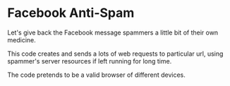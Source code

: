 # Facebook Anti-Spam

Let's give back the Facebook message spammers a little bit of their own medicine.

This code creates and sends a lots of web requests to particular url, using spammer's server resources if left running for long time.

The code pretends to be a valid browser of different devices.
